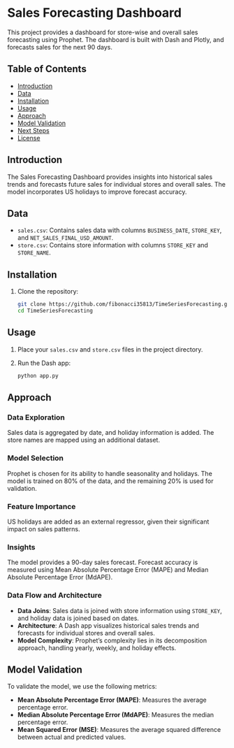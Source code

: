 # Sales Forecasting Dashboard

This project provides a dashboard for store-wise and overall sales forecasting using Prophet. The dashboard is built with Dash and Plotly, and forecasts sales for the next 90 days.

## Table of Contents

- [Introduction](#introduction)
- [Data](#data)
- [Installation](#installation)
- [Usage](#usage)
- [Approach](#approach)
- [Model Validation](#model-validation)
- [Next Steps](#next-steps)
- [License](#license)

## Introduction

The Sales Forecasting Dashboard provides insights into historical sales trends and forecasts future sales for individual stores and overall sales. The model incorporates US holidays to improve forecast accuracy.

## Data

- `sales.csv`: Contains sales data with columns `BUSINESS_DATE`, `STORE_KEY`, and `NET_SALES_FINAL_USD_AMOUNT`.
- `store.csv`: Contains store information with columns `STORE_KEY` and `STORE_NAME`.

## Installation

1. Clone the repository:
    ```sh
    git clone https://github.com/fibonacci35813/TimeSeriesForecasting.git
    cd TimeSeriesForecasting
    ```

## Usage

1. Place your `sales.csv` and `store.csv` files in the project directory.

2. Run the Dash app:
    ```sh
    python app.py
    ```

## Approach

### Data Exploration

Sales data is aggregated by date, and holiday information is added. The store names are mapped using an additional dataset.

### Model Selection

Prophet is chosen for its ability to handle seasonality and holidays. The model is trained on 80% of the data, and the remaining 20% is used for validation.

### Feature Importance

US holidays are added as an external regressor, given their significant impact on sales patterns.

### Insights

The model provides a 90-day sales forecast. Forecast accuracy is measured using Mean Absolute Percentage Error (MAPE) and Median Absolute Percentage Error (MdAPE).

### Data Flow and Architecture

- **Data Joins**: Sales data is joined with store information using `STORE_KEY`, and holiday data is joined based on dates.
- **Architecture**: A Dash app visualizes historical sales trends and forecasts for individual stores and overall sales.
- **Model Complexity**: Prophet’s complexity lies in its decomposition approach, handling yearly, weekly, and holiday effects.

## Model Validation

To validate the model, we use the following metrics:

- **Mean Absolute Percentage Error (MAPE)**: Measures the average percentage error.
- **Median Absolute Percentage Error (MdAPE)**: Measures the median percentage error.
- **Mean Squared Error (MSE)**: Measures the average squared difference between actual and predicted values.
